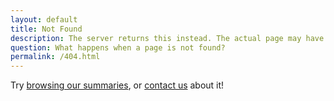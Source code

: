 ```yaml
---
layout: default
title: Not Found
description: The server returns this instead. The actual page may have been moved, or there is a typo in the link.
question: What happens when a page is not found?
permalink: /404.html
---
```


Try [browsing our summaries](/), or [contact us](/contact) about it!
